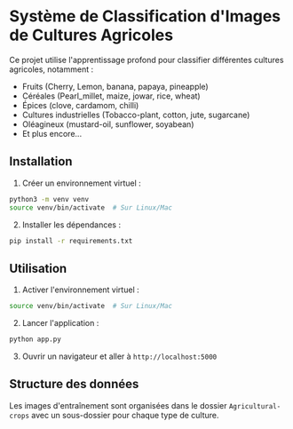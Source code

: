 # Système de Classification d'Images de Cultures Agricoles

Ce projet utilise l'apprentissage profond pour classifier différentes cultures agricoles, notamment :

- Fruits (Cherry, Lemon, banana, papaya, pineapple)
- Céréales (Pearl_millet, maize, jowar, rice, wheat)
- Épices (clove, cardamom, chilli)
- Cultures industrielles (Tobacco-plant, cotton, jute, sugarcane)
- Oléagineux (mustard-oil, sunflower, soyabean)
- Et plus encore...

## Installation

1. Créer un environnement virtuel :
```bash
python3 -m venv venv
source venv/bin/activate  # Sur Linux/Mac
```

2. Installer les dépendances :
```bash
pip install -r requirements.txt
```

## Utilisation

1. Activer l'environnement virtuel :
```bash
source venv/bin/activate  # Sur Linux/Mac
```

2. Lancer l'application :
```bash
python app.py
```

3. Ouvrir un navigateur et aller à `http://localhost:5000`

## Structure des données

Les images d'entraînement sont organisées dans le dossier `Agricultural-crops` avec un sous-dossier pour chaque type de culture.
